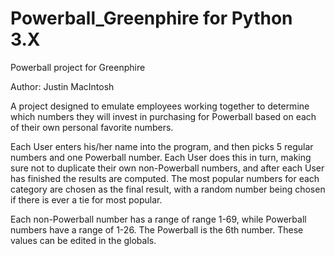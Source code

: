 # Powerball_Greenphire for Python 3.X
Powerball project for Greenphire

Author: Justin MacIntosh

A project designed to emulate employees working together to determine which numbers they will invest in purchasing for Powerball based on each of their own personal favorite numbers.

Each User enters his/her name into the program, and then picks 5 regular numbers and one Powerball number. Each User does this in turn, making sure not to duplicate their own non-Powerball numbers, and after each User has finished the results are computed. The most popular numbers for each category are chosen as the final result, with a random number being chosen if there is ever a tie for most popular.

Each non-Powerball number has a range of range 1-69, while Powerball numbers have a range of 1-26. The Powerball is the 6th number. These values can be edited in the globals.
